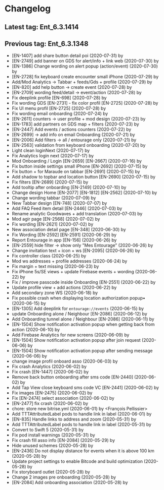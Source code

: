 # Changelog
## Latest tag: Ent_6.3.1414
## Previous tag: Ent_6.3.1348
* [EN-1407] add share button detail poi (2020-07-31) by <Jr>
* [EN-2749] add banner on GDS for alert/info + link web (2020-07-30) by <Jr>
* [EN-1386] Change wording on alert popup (action/event) (2020-07-30) by <Jr>
* [EN-2728] fix keyboard create encounter small iPhone (2020-07-29) by <Jr>
* Add/Mod Analytics -> Tabbar + feeds/Gds + profile (2020-07-29) by <Jr>
* [EN-820] add help button -> create event (2020-07-28) by <Jr>
* [EN-2709] wording feed/detail -> event/action (2020-07-28) by <Jr>
* Fix deeplink profile [EN-698] (2020-07-28) by <Jr>
* Fix wording GDS [EN-2731] - fix color profil [EN-2725] (2020-07-28) by <Jr>
* Fix UI menu profil [EN-2725] (2020-07-28) by <Jr>
* Fix wording email onboarding (2020-07-24) by <Jr>
* [EN-2611] counters -> user profile + mod design (2020-07-23) by <Jr>
* [EN-1783] add partners on GDS map + filters (2020-07-23) by <Jr>
* [EN-2447] Add events / actions counters (2020-07-22) by <Jr>
* [EN-2699] -> add info on email Onboarding (2020-07-21) by <Jr>
* [EN-2006] Add filters -> all / entourage only (2020-07-21) by <Jr>
* [EN-2563] validation from keyboard onboarding (2020-07-20) by <Jr>
* Light clean loginNext (2020-07-17) by <Jr>
* Fix Analytics login next (2020-07-17) by <Jr>
* Mod Onboarding / Login [EN-2659] [EN-2667] (2020-07-16) by <Jr>
* Fix button inside settings small iPhone [EN-2692] (2020-07-15) by <Jr>
* Fix button + for Maraude on tabbar [EN-2691] (2020-07-15) by <Jr>
* Add shadow to topbar and location button [EN-2690] (2020-07-15) by <Jr>
* Fix filters [EN-2689] (2020-07-15) by <Jr>
* Add tooltip after onboarding [EN-2149] (2020-07-10) by <Jr>
* Change design Home [EN-2077] [EN-1812] [EN-2562] (2020-07-10) by <Jr>
* Change wording tabbar (2020-07-09) by <Jr>
* New Tabbar design [EN-748] (2020-07-07) by <Jr>
* Add FAQ Feed item detail [EN-2446] (2020-07-03) by <Jr>
* Rename analytic Goodwaves + add translation (2020-07-03) by <Jr>
* Mod agir page [EN-2568] (2020-07-02) by <Jr>
* Fix wording [EN-2621] (2020-07-02) by <Jr>
* New association detail page [EN-348] (2020-06-30) by <Jr>
* Fix Wording [EN-2592] [EN-2591] (2020-06-29) by <Jr>
* Report Entourage in app [EN-156] (2020-06-26) by <Jr>
* [EN-2559] hide filter -> show only "Mes Entourage" (2020-06-26) by <Jr>
* Change invitation text + icon + ws [EN-2095] (2020-06-26) by <Jr>
* Fix controller class (2020-06-25) by <Jr>
* Mod ws addresses + profile addresses (2020-06-24) by <Jr>
* Fix margin + text missing (2020-06-23) by <Jr>
* Fix iPhone 5s/SE views + update Firebase events + wording (2020-06-22) by <Jr>
* Fix / improve passcode inside Onboarding [EN-2551] (2020-06-22) by <Jr>
* Update profile view + add actions (2020-06-22) by <Jr>
* Add secondary zone WS (2020-06-18) by <Jr>
* Fix possible crash when displaying location authorization popup• (2020-06-15) by <Guillaume Lagorce>
* [EN-1305] Add deeplink for `entourage://events` (2020-06-15) by <Guillaume Lagorce>
* update Onboarding alone / Neighbour [EN-2086] (2020-06-12) by <Jr>
* Add Onboarding tunnel alone / Neighbour [EN-2086] (2020-06-11) by <Jr>
* [EN-1504] Show notification activation popup when getting back from action (2020-06-10) by <Guillaume Lagorce>
* Add Firebase Analytics for new screens (2020-06-09) by <Jr>
* [EN-1504] Show notification activation popup after join request (2020-06-06) by <Guillaume Lagorce>
* [EN-1504] Show notification activation popup after sending message (2020-06-06) by <Guillaume Lagorce>
* change image profil onboard asso (2020-06-03) by <Jr>
* Fix crash Analytics (2020-06-02) by <Jr>
* Fix crash [EN-1447] (2020-06-02) by <Jr>
* Remove back button onboarding after sms code [EN-2440] (2020-06-02) by <Jr>
* Add Tap View close keyboard sms code VC [EN-2441] (2020-06-02) by <Jr>
* Fix images [EN-2475] (2020-06-02) by <Jr>
* Fix [EN-2474] select association (2020-06-02) by <Jr>
* [EN-2477] fix crash (2020-06-02) by <Jr>
* chore: store new bitrise.yml (2020-06-01) by <François Pellissier>
* Add TTTAttributedLabel pods to handle link in label (2020-06-01) by <Guillaume Lagorce>
* [EN-835] Handle links to address and zoom (2020-05-31) by <Guillaume Lagorce>
* Add TTTAttributedLabel pods to handle link in label (2020-05-31) by <Guillaume Lagorce>
* Convert to Swift 5 (2020-05-31) by <Guillaume Lagorce>
* Fix pod install warnings (2020-05-31) by <Guillaume Lagorce>
* Fix crash fill asso info [EN-2084] (2020-05-29) by <Jr>
* Hide unused schemes (2020-05-28) by <Guillaume Lagorce>
* [EN-2436] Do not display distance for events when it is above 100 km (2020-05-28) by <Guillaume Lagorce>
* Update project settings to enable Bitcode and build optimization (2020-05-28) by <Guillaume Lagorce>
* Fix storyboard outlet (2020-05-28) by <Jr>
* Change 2 images pre onboarding (2020-05-28) by <Jr>
* [EN-2084] Add onboarding association (2020-05-28) by <Jr>
